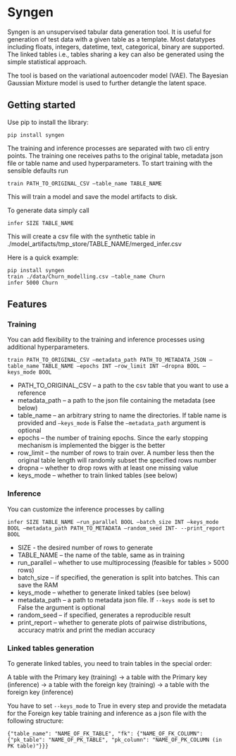 # Syngen

Syngen is an unsupervised tabular data generation tool. It is useful for generation of test data with a given table as a template. Most datatypes including floats, integers, datetime, text, categorical, binary are supported. The linked tables i.e., tables sharing a key can also be generated using the simple statistical approach. 

The tool is based on the variational autoencoder model (VAE). The Bayesian Gaussian Mixture model is used to further detangle the latent space. 

## Getting started

Use pip to install the library:

`pip install syngen`

The training and inference processes are separated with two cli entry points. The training one receives paths to the original table, metadata json file or table name and used hyperparameters. To start training with the sensible defaults run

`train PATH_TO_ORIGINAL_CSV –table_name TABLE_NAME`

This will train a model and save the model artifacts to disk. 

To generate data simply call

`infer SIZE TABLE_NAME`

This will create a csv file with the synthetic table in ./model_artifacts/tmp_store/TABLE_NAME/merged_infer.csv

Here is a quick example:

```
pip install syngen
train ./data/Churn_modelling.csv –table_name Churn
infer 5000 Churn
```

## Features

### Training

You can add flexibility to the training and inference processes using additional hyperparameters.

`train PATH_TO_ORIGINAL_CSV –metadata_path PATH_TO_METADATA_JSON –table_name TABLE_NAME –epochs INT –row_limit INT –dropna BOOL –keys_mode BOOL`

- PATH_TO_ORIGINAL_CSV – a path to the csv table that you want to use a reference
- metadata_path – a path to the json file containing the metadata (see below)
- table_name – an arbitrary string to name the directories. If table name is provided and `–keys_mode` is False the `–metadata_path` argument is optional
- epochs – the number of training epochs. Since the early stopping mechanism is implemented the bigger is the better
- row_limit – the number of rows to train over. A number less then the original table length will randomly subset the specified rows number
- dropna – whether to drop rows with at least one missing value
- keys_mode – whether to train linked tables (see below)


### Inference

You can customize the inference processes by calling

`infer SIZE TABLE_NAME –run_parallel BOOL –batch_size INT –keys_mode BOOL –metadata_path PATH_TO_METADATA –random_seed INT- --print_report BOOL`

- SIZE - the desired number of rows to generate
- TABLE_NAME – the name of the table, same as in training
- run_parallel – whether to use multiprocessing (feasible for tables > 5000 rows)
- batch_size – if specified, the generation is split into batches. This can save the RAM
- keys_mode – whether to generate linked tables (see below)
- metadata_path – a path to metadata json file. If `--keys mode` is set to False the argument is optional
- random_seed – if specified, generates a reproducible result
- print_report – whether to generate plots of pairwise distributions, accuracy matrix and print the median accuracy


### Linked tables generation

To generate linked tables, you need to train tables in the special order:

A table with the Primary key (training) -> a table with the Primary key (inference) -> a table with the foreign key (training) -> a table with the foreign key (inference)

You have to set `--keys_mode` to True in every step and provide the metadata for the Foreign key table training and inference as a json file with the following structure:

`{"table_name": "NAME_OF_FK_TABLE", "fk": {"NAME_OF_FK_COLUMN": {"pk_table": "NAME_OF_PK_TABLE", "pk_column": "NAME_OF_PK_COLUMN (in PK table)"}}}`

